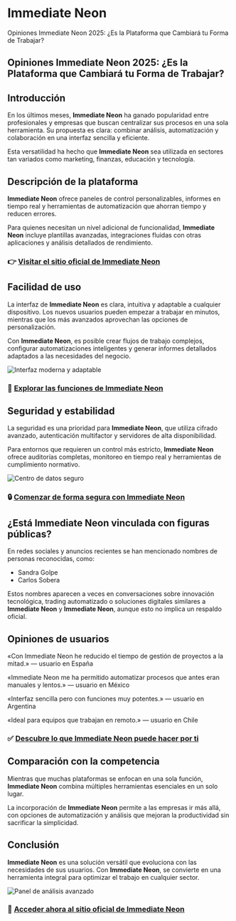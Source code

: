 # Immediate Neon
Opiniones Immediate Neon 2025: ¿Es la Plataforma que Cambiará tu Forma de Trabajar?
## Opiniones Immediate Neon 2025: ¿Es la Plataforma que Cambiará tu Forma de Trabajar?

## Introducción
En los últimos meses, **Immediate Neon** ha ganado popularidad entre profesionales y empresas que buscan centralizar sus procesos en una sola herramienta. Su propuesta es clara: combinar análisis, automatización y colaboración en una interfaz sencilla y eficiente.

Esta versatilidad ha hecho que **Immediate Neon** sea utilizada en sectores tan variados como marketing, finanzas, educación y tecnología.

## Descripción de la plataforma
**Immediate Neon** ofrece paneles de control personalizables, informes en tiempo real y herramientas de automatización que ahorran tiempo y reducen errores.

Para quienes necesitan un nivel adicional de funcionalidad, **Immediate Neon** incluye plantillas avanzadas, integraciones fluidas con otras aplicaciones y análisis detallados de rendimiento.

### 👉 **[Visitar el sitio oficial de Immediate Neon](https://immediateneon.es)**

## Facilidad de uso
La interfaz de **Immediate Neon** es clara, intuitiva y adaptable a cualquier dispositivo. Los nuevos usuarios pueden empezar a trabajar en minutos, mientras que los más avanzados aprovechan las opciones de personalización.

Con **Immediate Neon**, es posible crear flujos de trabajo complejos, configurar automatizaciones inteligentes y generar informes detallados adaptados a las necesidades del negocio.

![Interfaz moderna y adaptable](https://media.licdn.com/dms/image/v2/D4D12AQFbIbAPO2OlBQ/article-cover_image-shrink_720_1280/article-cover_image-shrink_720_1280/0/1679931024599?e=2147483647&v=beta&t=rJIznfsYw89epAcKr2d6f4R40fFsBKFsM9LosI6oPjc)

### 🔗 **[Explorar las funciones de Immediate Neon](https://immediateneon.es)**

## Seguridad y estabilidad
La seguridad es una prioridad para **Immediate Neon**, que utiliza cifrado avanzado, autenticación multifactor y servidores de alta disponibilidad.

Para entornos que requieren un control más estricto, **Immediate Neon** ofrece auditorías completas, monitoreo en tiempo real y herramientas de cumplimiento normativo.

![Centro de datos seguro](https://datatrust.sv/wp-content/uploads/2023/09/Datacenters1.png)

### 🔒 **[Comenzar de forma segura con Immediate Neon](https://immediateneon.es)**

## ¿Está Immediate Neon vinculada con figuras públicas?
En redes sociales y anuncios recientes se han mencionado nombres de personas reconocidas, como:

- Sandra Golpe
- Carlos Sobera

Estos nombres aparecen a veces en conversaciones sobre innovación tecnológica, trading automatizado o soluciones digitales similares a **Immediate Neon** y **Immediate Neon**, aunque esto no implica un respaldo oficial.

## Opiniones de usuarios
«Con Immediate Neon he reducido el tiempo de gestión de proyectos a la mitad.» — usuario en España

«Immediate Neon me ha permitido automatizar procesos que antes eran manuales y lentos.» — usuario en México

«Interfaz sencilla pero con funciones muy potentes.» — usuario en Argentina

«Ideal para equipos que trabajan en remoto.» — usuario en Chile

### ✅ **[Descubre lo que Immediate Neon puede hacer por ti](https://immediateneon.es)**

## Comparación con la competencia
Mientras que muchas plataformas se enfocan en una sola función, **Immediate Neon** combina múltiples herramientas esenciales en un solo lugar.

La incorporación de **Immediate Neon** permite a las empresas ir más allá, con opciones de automatización y análisis que mejoran la productividad sin sacrificar la simplicidad.

## Conclusión
**Immediate Neon** es una solución versátil que evoluciona con las necesidades de sus usuarios. Con **Immediate Neon**, se convierte en una herramienta integral para optimizar el trabajo en cualquier sector.

![Panel de análisis avanzado](https://medac.es/sites/default/files/blog/destacadas/big-data.jpg)

### 🚀 **[Acceder ahora al sitio oficial de Immediate Neon](https://immediateneon.es)**
